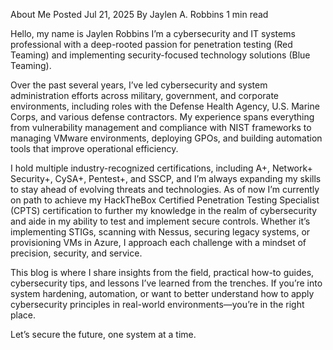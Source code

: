 About Me
Posted Jul 21, 2025
By Jaylen A. Robbins
1 min read

Hello, my name is Jaylen Robbins I’m a cybersecurity and IT systems professional with a deep-rooted passion for penetration testing (Red Teaming) and implementing security-focused technology solutions (Blue Teaming).

Over the past several years, I’ve led cybersecurity and system administration efforts across military, government, and corporate environments, including roles with the Defense Health Agency, U.S. Marine Corps, and various defense contractors. My experience spans everything from vulnerability management and compliance with NIST frameworks to managing VMware environments, deploying GPOs, and building automation tools that improve operational efficiency.

I hold multiple industry-recognized certifications, including A+, Network+ Security+, CySA+, Pentest+, and SSCP, and I’m always expanding my skills to stay ahead of evolving threats and technologies. As of now I’m currently on path to achieve my HackTheBox Certified Penetration Testing Specialist (CPTS) certification to further my knowledge in the realm of cybersecurity and aide in my ability to test and implement secure controls. Whether it’s implementing STIGs, scanning with Nessus, securing legacy systems, or provisioning VMs in Azure, I approach each challenge with a mindset of precision, security, and service.

This blog is where I share insights from the field, practical how-to guides, cybersecurity tips, and lessons I’ve learned from the trenches. If you’re into system hardening, automation, or want to better understand how to apply cybersecurity principles in real-world environments—you’re in the right place.

Let’s secure the future, one system at a time.
